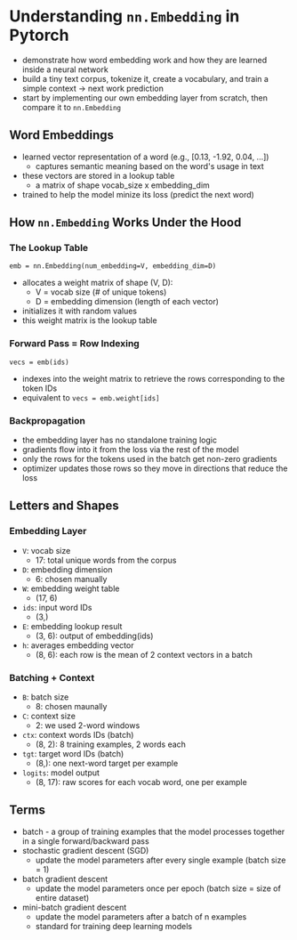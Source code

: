 # Understanding `nn.Embedding` in Pytorch
- demonstrate how word embedding work and how they are learned inside a neural network
- build a tiny text corpus, tokenize it, create a vocabulary, and train a simple context -> next work prediction
- start by implementing our own embedding layer from scratch, then compare it to `nn.Embedding`

## Word Embeddings
- learned vector representation of a word (e.g., [0.13, -1.92, 0.04, ...])
    - captures semantic meaning based on the word's usage in text
- these vectors are stored in a lookup table
    - a matrix of shape vocab_size x embedding_dim
- trained to help the model minize its loss (predict the next word)

## How `nn.Embedding` Works Under the Hood

### The Lookup Table
`emb = nn.Embedding(num_embedding=V, embedding_dim=D)`
- allocates a weight matrix of shape (V, D):
    - V = vocab size (# of unique tokens)
    - D = embedding dimension (length of each vector)
- initializes it with random values
- this weight matrix is the lookup table

### Forward Pass = Row Indexing
`vecs = emb(ids)`
- indexes into the weight matrix to retrieve the rows corresponding to the token IDs
- equivalent to `vecs = emb.weight[ids]`

### Backpropagation
- the embedding layer has no standalone training logic
- gradients flow into it from the loss via the rest of the model
- only the rows for the tokens used in the batch get non-zero gradients
- optimizer updates those rows so they move in directions that reduce the loss

## Letters and Shapes
### Embedding Layer
- `V`: vocab size
    - 17: total unique words from the corpus
- `D`: embedding dimension
    - 6: chosen manually
- `W`: embedding weight table
    - (17, 6)
- `ids`: input word IDs
    - (3,)
- `E`: embedding lookup result
    - (3, 6): output of embedding(ids)
- `h`: averages embedding vector
    - (8, 6): each row is the mean of 2 context vectors in a batch
### Batching + Context
- `B`: batch size
    - 8: chosen maunally
- `C`: context size
    - 2: we used 2-word windows
- `ctx`: context words IDs (batch)
    - (8, 2): 8 training examples, 2 words each
- `tgt`: target word IDs (batch)
    - (8,): one next-word target per example
- `logits`: model output
    - (8, 17): raw scores for each vocab word, one per example


## Terms
- batch - a group of training examples that the model processes together in a single forward/backward pass
- stochastic gradient descent (SGD)
    - update the model parameters after every single example (batch size = 1)
- batch gradient descent
    - update the model parameters once per epoch
    (batch size = size of entire dataset)
- mini-batch gradient descent 
    - update the model parameters after a batch of n examples
    - standard for training deep learning models